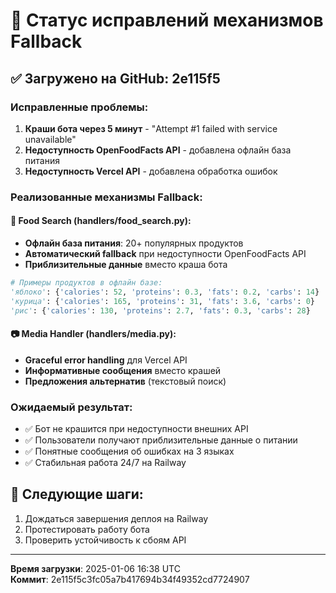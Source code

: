 # 🔧 Статус исправлений механизмов Fallback

## ✅ Загружено на GitHub: 2e115f5

### Исправленные проблемы:
1. **Краши бота через 5 минут** - "Attempt #1 failed with service unavailable"
2. **Недоступность OpenFoodFacts API** - добавлена офлайн база питания
3. **Недоступность Vercel API** - добавлена обработка ошибок

### Реализованные механизмы Fallback:

#### 🍎 Food Search (handlers/food_search.py):
- **Офлайн база питания**: 20+ популярных продуктов
- **Автоматический fallback** при недоступности OpenFoodFacts API
- **Приблизительные данные** вместо краша бота

```python
# Примеры продуктов в офлайн базе:
'яблоко': {'calories': 52, 'proteins': 0.3, 'fats': 0.2, 'carbs': 14}
'курица': {'calories': 165, 'proteins': 31, 'fats': 3.6, 'carbs': 0}
'рис': {'calories': 130, 'proteins': 2.7, 'fats': 0.3, 'carbs': 28}
```

#### 📷 Media Handler (handlers/media.py):
- **Graceful error handling** для Vercel API
- **Информативные сообщения** вместо крашей
- **Предложения альтернатив** (текстовый поиск)

### Ожидаемый результат:
- ✅ Бот не крашится при недоступности внешних API
- ✅ Пользователи получают приблизительные данные о питании
- ✅ Понятные сообщения об ошибках на 3 языках
- ✅ Стабильная работа 24/7 на Railway

## 🚀 Следующие шаги:
1. Дождаться завершения деплоя на Railway
2. Протестировать работу бота
3. Проверить устойчивость к сбоям API

---
**Время загрузки**: 2025-01-06 16:38 UTC  
**Коммит**: 2e115f5c3fc05a7b417694b34f49352cd7724907
